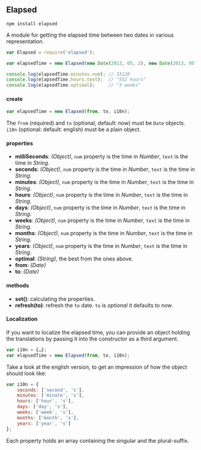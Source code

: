 ## Elapsed

``` batch
npm install elapsed
```

A module for getting the elapsed time between two dates in various representation.

``` js
var Elapsed = require('elapsed');

var elapsedTime = new Elapsed(new Date(2013, 05, 2), new Date(2013, 05, 25));

console.log(elapsedTime.minutes.num); // 33120
console.log(elapsedTime.hours.text);  // "552 hours"
console.log(elapsedTime.optimal);     // "3 weeks"
```

#### create

``` js
var elapsedTime = new Elapsed(from, to, i10n);
```
The `from` (required) and `to` (optional, default: now) must be `Date` objects. `i10n` (optional: default: english) must be a plain object.

#### properties
- __milliSeconds__: _(Object)_, `num` property is the time in _Number_, `text` is the time in _String_.
- __seconds__: _(Object)_, `num` property is the time in _Number_, `text` is the time in _String_.
- __minutes__: _(Object)_, `num` property is the time in _Number_, `text` is the time in _String_.
- __hours__: _(Object)_, `num` property is the time in _Number_, `text` is the time in _String_.
- __days__: _(Object)_, `num` property is the time in _Number_, `text` is the time in _String_.
- __weeks__: _(Object)_, `num` property is the time in _Number_, `text` is the time in _String_.
- __months__: _(Object)_, `num` property is the time in _Number_, `text` is the time in _String_.
- __years__: _(Object)_, `num` property is the time in _Number_, `text` is the time in _String_.
- __optimal__: _(String)_, the best from the ones above.
- __from__: _(Date)_
- __to__: _(Date)_

#### methods
- __set()__: calculating the properties.
- __refresh(to)__: refresh the `to` date. `to` is _optional_ it defaults to _now_.

#### Localization

If you want to localize the elapsed time, you can provide an object holding the translations by passing it into the constructor as a third argument.

``` js
var i10n = {…};
var elapsedTime = new Elapsed(from, to, i10n);
```

Take a look at the english version, to get an impression of how the object should look like:

``` js
var i10n = {
	seconds: ['second', 's'],
	minutes: ['minute', 's'],
	hours: ['hour', 's'],
	days: ['day', 's'],
	weeks: ['week', 's'],
	months: ['month', 's'],
	years: ['year', 's']
};
```

Each property holds an array containing the singular and the plural-suffix.
